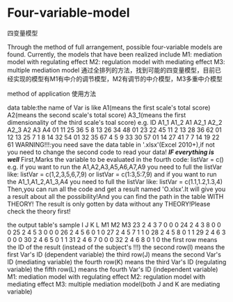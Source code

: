 # Four-variable-model
四变量模型

Through the method of full arrangement, possible four-variable models are found. Currently, the models that have been realized include 
                      M1: mediation model with regulating effect
                      M2: regulation model with mediating effect
                      M3: multiple mediation model
通过全排列的方法，找到可能的四变量模型，目前已经实现的模型有M1有中介的调节模型，M2有调节的中介模型，M3多重中介模型

method of application 
使用方法

data table:the name of Var is like A1(means the first scale's total score)
                                   A2(means the second scale's total score)
                                   A3_1(means the first dimensionality of the third scale's toal score)
              e.g.   ID     A1_1    A1_2    A1     A2_1      A2_2    A2_3     A2     A3     A4
                     01       11     25     36      5         8       13      26     34     48
                     01       23     22     45      11        2       13      28     36     62
                     01       12     13     25      7         1       8       14     32     54
                     01       32     35     67      4         5       9       33     30     57
                     01       14     27     41      7         7       14      19     22     61
       WARNING!!!:you need save the data table in '.xlsx'(Excel 2010+),if not you need to change the second code to read your data!
***IF everything is well***
  First,Marks the variable to be evaluated in the fourth code:  listVar = c()
    e.g. if you want to run the A1,A2,A3,A5,A6,A7,A9
            you need to full the listVar like:    listVar = c(1,2,3,5,6,7,9) or listVar = c(1:3,5:7,9)
         and if you want to run the A1_1,A1_2,A1_3,A4
            you need to full the listVar like:    listVar = c(1.1,1.2,1.3,4)
  Then,you can run all the code and get a result named 'O.xlsx'.It will give you a result about all the possibility!And you can find the path in the table WITH THEORY! 
  The result is only gotten by data without any THEORY!Please check the theory first!
  
  the output table's sample
                            I	J	K	L	 M1 M2 M3
                        23	2	4	3	7	 0  0	 0
                        24	2	4	3	8	 0  0	 0
                        25	2	4	5	3	 0  0  0
                        26	2	4	5	6	 0  1  0
                        27	2	4	5	7	 1  1  0
                        28	2	4	5	8	 0  1	 1
                        29	2	4	6	3  0  0  0
                        30	2	4	6	5	 0  1	 1
                        31	2	4	6	7  0  0  0
                        32	2	4	6	8	 0  1	 0
the first row means the ID of the result (instead of the subject's !!!)
the second row(I) means the first Var's ID (dependent variable)
the third row(J) means the second Var's ID (mediating variable)
the fourth row(K) means the third Var's ID (regulating variable)
the fifth row(L) means the fourth Var's ID (independent variable)
  M1: mediation model with regulating effect
  M2: regulation model with mediating effect
  M3: multiple mediation model(both J and K are mediating variable)
        
